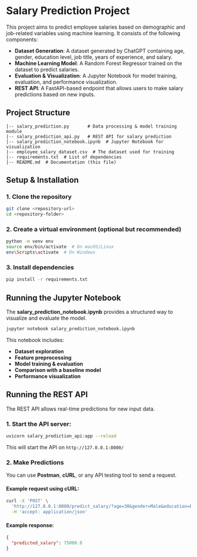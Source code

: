 # Salary Prediction Project

This project aims to predict employee salaries based on demographic and job-related variables using machine learning. It consists of the following components:

- **Dataset Generation**: A dataset generated by ChatGPT containing age, gender, education level, job title, years of experience, and salary.
- **Machine Learning Model**: A Random Forest Regressor trained on the dataset to predict salaries.
- **Evaluation & Visualization**: A Jupyter Notebook for model training, evaluation, and performance visualization.
- **REST API**: A FastAPI-based endpoint that allows users to make salary predictions based on new inputs.

## Project Structure
```
|-- salary_prediction.py       # Data processing & model training module
|-- salary_prediction_api.py   # REST API for salary prediction
|-- salary_prediction_notebook.ipynb  # Jupyter Notebook for visualization
|-- employee_salary_dataset.csv  # The dataset used for training
|-- requirements.txt  # List of dependencies
|-- README.md  # Documentation (this file)
```

## Setup & Installation
### 1. Clone the repository
```bash
git clone <repository-url>
cd <repository-folder>
```

### 2. Create a virtual environment (optional but recommended)
```bash
python -m venv env
source env/bin/activate  # On macOS/Linux
env\Scripts\activate  # On Windows
```

### 3. Install dependencies
```bash
pip install -r requirements.txt
```

## Running the Jupyter Notebook
The **salary_prediction_notebook.ipynb** provides a structured way to visualize and evaluate the model.
```bash
jupyter notebook salary_prediction_notebook.ipynb
```
This notebook includes:
- **Dataset exploration**
- **Feature preprocessing**
- **Model training & evaluation**
- **Comparison with a baseline model**
- **Performance visualization**

## Running the REST API
The REST API allows real-time predictions for new input data.
### 1. Start the API server:
```bash
uvicorn salary_prediction_api:app --reload
```
This will start the API on `http://127.0.0.1:8000/`

### 2. Make Predictions
You can use **Postman**, **cURL**, or any API testing tool to send a request.
#### Example request using cURL:
```bash
curl -X 'POST' \
  'http://127.0.0.1:8000/predict_salary/?age=30&gender=Male&education=Bachelor%27s%20Degree&job_title=Software%20Engineer&experience=5' \
  -H 'accept: application/json'
```
#### Example response:
```json
{
  "predicted_salary": 75000.0
}
```